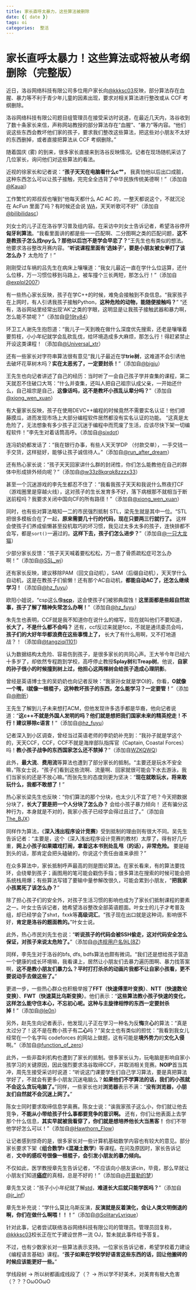 ```yaml
---
title: 家长直呼太暴力，这些算法被删除
date: {{ date }}
tags: oi
categories:  整活
---
```

# 家长直呼太暴力！这些算法或将被从考纲删除（完整版）


近日，洛谷网络科技有限公司多位用户家长向[@kkksc03](https://www.luogu.com.cn/user/1)反映，部分算法存在血腥、暴力等不利于青少年儿童的因素出现，要求对相关算法进行整改或从 CCF 考纲删除。

洛谷网络科技有限公司题目组管理员在接受采访时说道，在最近几天内，洛谷收到了数十条家长来信，声称网站教授的部分算法存在“血腥”、“暴力”等内容。“他们说这些东西会教坏他们家的孩子，要求我们整改这些算法，把这些对小朋友不太好的东西删掉，或者直接把算法从 CCF 考纲删除。”

随着国庆 (雾) 的到来，很多家长直接来到洛谷反映情况。记者在现场随机采访了几位家长，询问他们对这些算法的看法。

近视的徐家长和记者说：“**孩子天天在电脑看什么c艹，** 我真怕他以后出口成脏，这种东西怎么可以让孩子接触，完完全全违背了中华民族传统美德啊！”（添加自[@Kauai](https://www.luogu.com.cn/user/311942)）

工作繁忙的郑叔叔也嚷到“他每天都什么 AC AC 的，一整天都说这个，不就沉沦在 AcFun 里面了吗？有时候还会说 [WA](https://baike.so.com/doc/6746872-24935368.html)，天天听歌可不好”（添加自[@bilibilidasc](https://www.luogu.com.cn/user/483824)）

刘女士的儿子正在洛谷学习普及组内容。在采访中刘女士告诉记者，希望洛谷停开**匈牙利算法**。“我看里面讲的都是些一一匹配啊、二分图啊之类的匹配问题，**这不是教孩子怎么找npy么？那他以后岂不是学会早恋了？**”王先生也有类似的想法。他要求洛谷整改月赛内容。“**听说课程里面有‘选妹子’，要是小朋友被女拳打了该怎么办？** 太危险了！”

刚刚受过车祸的吕先生在病床上嚷嚷道：“我女儿最近一直在学什么位运算，还什么位移，万一习惯位移到马路上，被车撞个三长两短，那怎么行！”（添加自[@explpl2007](https://www.luogu.com.cn/user/478528)）

有一些热心家长反映，孩子在学C++的时候，难免会接触到不良信息。“我家孩子在上网时，有人引诱我孩子接触Python，**这种危险的动物，能随便接触吗？**” “还有，洛谷网站里经常出现‘AK’之类的字眼，这明显是让我孩子接触武器和暴力啊，怎么能不禁呢？”（添加自[@19ty84](https://www.luogu.com.cn/user/289871)）

环卫工人谢先生抱怨道：“我儿子一天到晚在做什么深度优先搜索，还老是嚷嚷着要剪枝，小小年纪就学会乱砍乱伐，给环境造成多大麻烦，那怎么行！得赶紧禁止开设这类课程！（添加自[@Universal_xtr](https://www.luogu.com.cn/user/540148)）

还有一些家长对字符串算法很有意见“我儿子最近在学**trie树**，这难道不会引诱他去破坏花草树木吗？**实在太恶劣了，一定要封杀！**”（添加自[@bigju](https://www.luogu.com.cn/user/174859)）

王先生也向记者讲述了自己的经历：当时听了一会自己孩子学并查集的课程，第二天就忍不住破口大骂：“什么并查集，还叫人把自己祖宗认成父亲，一开始还什么，自己祖宗是自己，**这像话吗，这不是教坏小孩乱认辈分吗？**”（添加自[@xiong_wen_xuan](https://www.luogu.com.cn/user/357105)）

有大量家长反映，孩子在使用DEVC++编程的时候竟然不需要实名认证！他们顺藤摸瓜，进而发现市场上大部分编程软件居然都没有实名认证的功能。 “这真是太危险了，无法想象有多少孩子正沉迷于编程中而荒废了生活，应该尽快下架一切编程软件！”李先生对着话筒高呼。（添加自[@sixdot](https://www.luogu.com.cn/user/535850)）

连冯奶奶都发话了：“我在银行办事，有些人天天学DP （付款交单），一手交钱一手交货，这样挺好，能够让孩子诚信待人。”（添加自[@run_after_dream](https://www.luogu.com.cn/user/163069)）

还有热心家长说：“孩子天天回家讲什么群的封闭性，你们怎么能教他在自己的群体中形成排外倾向呢？”（添加自[@w33z8kqrqk8zzzх33](https://www.luogu.com.cn/user/91127)）

甚至一个沉迷游戏的李先生都忍不住了：“我看我孩子天天和我说什么熬夜打CF（游戏圈里是穿越火线），这对孩子的生长发育多不好，落下病根那不就相当于断送前程吗？我要求关闭中国向CF的所有路径！”（添加自[@xiong_wen_xuan](https://www.luogu.com.cn/user/357105)）

同时，也有些对算法略知一二的市民强烈抵制 STL，梁先生就是其中一位。“STL 把很多模板合在了一起，**原来需要几十行的代码，现在只要两三行就行了。** 这样会使孩子们养成偷懒甚至投机取巧的坏习惯，我见过太多太多的孩子，连快排都不会写，都是`sort()`一遍过的。**这样下去，孩子们怎么进步？**”（添加自[@一只大龙猫](https://www.luogu.com.cn/user/511907)）

少部分家长反馈：“孩子天天喊着要松松松，万一患了骨质疏松症可怎么办啊！”（添加自[@SSL_wj](https://www.luogu.com.cn/user/375895)）

还有家长反映，建议移除PAM（回文自动机），SAM（后缀自动机），天天学什么自动机，这是在教孩子们偷懒！还有那个AC自动机，**都能自动AC了，还怎么继续学习！**（添加自[@hz_fuyu](https://www.luogu.com.cn/user/526999)）

欧阳小姐说，“csp这么像[**scp**](https://baike.baidu.com/item/SCP%E5%9F%BA%E9%87%91%E4%BC%9A/3106903?fr=aladdin)，这会使孩子们被邪典腐蚀！**这里面都是些超自然故事，孩子了解了精神失常怎么办啊！**”（添加自[@hz_fuyu](https://www.luogu.com.cn/user/526999)）

朱先生也表明，CCF就是我不知道你在说什么的缩写，现在就叫他们不要知道，**长大了，不是什么都不会吗？** 还有，ccf反过来就是fcc，不就是通讯委员会吗，**孩子们的大好年华都浪费在这些事情上了，** 长大了有什么用啊，又不打地道战？！（添加自[@tangziqi1101](https://www.luogu.com.cn/user/516508)）

认为数据结构太危险、容易伤到孩子，是很多家长的共同心声。王大爷今年已经六十多岁了，却依然专程跑到学校，高呼停止教授**Splay树**和**Treap树**。他说，**自家的孙子很小的时候撞到树上过，他担心这两棵树会给孩子造成心理阴影**。

曾经是英语博士生的吴奶奶也向记者反映：“我家孙女就是学OI的，你看，**O就像一个嘴，I就像一根棍子，这种教坏孩子的东西，怎么能学习？一定要管！**”（添加自[@昒昕](https://www.luogu.com.cn/user/84132)）

王先生了解到儿子未来想打ACM，但他发现许多选手都是华裔，他向记者说道：“**这c++不就是外国人发明的吗？他们就是想把我们国家未来的精英挖走！不行！建议移除c语言！**”（添加自[@hz_fuyu](https://www.luogu.com.cn/user/526999)）

记者深入到小区调查，曾经当过英语老师的李奶奶补充到：“我孙子就是学这个的，天天CCF，CCF，CCF不就是海岸部队指挥官（Captain, Coastal Forces）吗！**教小孩子战争的东西国家怎么还不禁掉？**”（添加自[WZKQWQ](https://www.luogu.com.cn/user/239433)）

此外，**最大流**、**费用流**等算法也遭到了部分家长的抵制。“主要还是玩水不安全嘛，”陈女士说，“孩子们看到这些流啊、流量啊、回家就很可能会下水去游泳，我们当家长的还是不放心嘛。”而张先生的态度则更为坚决：“**现在就敢玩水，将来敢玩什么，我都不敢想了！**”

热心家长梁先生也反映：“你们算法的那个分块，也太少儿不宜了吧？今天把数据分块了，**长大了要是把一个人分块了怎么办？** 会给小孩子暴力倾向！ 还有骗分这种行为，本身就是不对的，我家小孩子已经学会得过且过了。”（添加自[The_BJX](https://www.luogu.com.cn/user/364027)）

同样作为算法，《**深入浅出程序设计竞赛**》受到抵制的理由则有很大不同。吴先生告诉记者：“主要是，这个（深入浅出程序设计竞赛的教材）太厚了，得有好几斤重，**网上小孩子如果嬉戏打闹，拿着这本书到处乱甩（的话），非常危险。** 要是碰到头的话，那肯定会把头磕破的，你说这个责任由谁来承担？”

在众多算法中，家长抵制呼声最高的则是图论算法。在家长看来，有的算法要找环，会绕晕到孩子；画图用的笔可能会戳伤手指；很多算法在搜索的时候可能会把系统栈用爆；有些算法写错了要输中量参解改很久，可能会累到小朋友，“**把我家小孩累死了该怎么办？**”

除了担心孩子们的安全外，对孩子生活习惯的影响也成为了家长们抵制课程的要素之一。叶女士告诉记者，她希望洛谷整改全部英语题面。叶女士的儿子才考普及组，却已经学会了shxt，fxxk等**高级词汇**。“孩子现在出口就是这种词，影响很不好，**肯定是洛谷的题面教的。**”叶女士说。

此外，热心市民刘先生也说：“**听说孩子的代码会被SSH偷走，这对代码安全怎么保证，对孩子来说太危险了。**”（添加自[@违规用户名9iL(8Z](https://www.luogu.com.cn/user/341801)）

同样，李先生对于洛谷的bfs, dfs, bdfs算法也颇有微词。“我们还是想给孩子营造一个健康的成长环境嘛，我看课上，居然让小朋友们去暴力遍历图啊、暴力找答案啊，**这不是教小朋友们暴力么？平时打打杀杀的动画片我都不让自家小孩看，更不要说动手去做这些了。**”

更进一步，一些热心群众也积极举报了**FFT（快速傅里叶变换）**、**NTT（快速数论变换）**、**FWT（快速莫比乌斯变换）**。他们表示：“**这些算法教小孩子快速的变化，这样怎么能守住本心，不忘初心呢。这种与主旋律相悖的东西一定要封杀掉！**”（添加自[@le0n](https://www.luogu.com.cn/user/128235)）

另外，赵先生向记者表示，他发现儿子正在学习一种名为反**悔**贪**心**的算法：“真是太过分了！这不是在教小孩子有**二心**吗？”吴女士也有类似的担忧：“我看到我女儿经常在一个名字叫 codeforces 的网站上做题，这有可能是**境外势力**的**文化入侵**啊。”（添加自[@function_of_zero](https://www.luogu.com.cn/user/323144)）

此外，一些非盈利机构也遭到了家长的抵制。很多家长认为，玩电脑是影响自家小孩学习的关键原因，因此强烈要求洛谷取缔CCF，并取消相关竞赛。**NOIP**首当其冲，周先生接受采访时说道：“听说这门课要学生们自己学习算法，要是真把算法学好了，不就会有更多小朋友沉迷电脑么？**如果他们不学算法的话，我们的小孩就不会这么贪玩电脑了。**”同样，一些家长也对**浏览器**表示不满：“**没有浏览器，小朋友们自然就不会沉迷上网了。**”

陈女士同时要求取缔信息学奥赛。陈女士说：“诶我家孩子这么小，你们就让他去竞争，**不能从小带给孩子什么事都要竞争的意识啊。** 还有，你们让他表面上去学那个什么信息，**其实早就被我看穿了，你们就是想培养他长大当黑客！** 你们不带他学好怎么可以！”（添加自[@Hawthorn_Flow](https://www.luogu.com.cn/user/362546)）

让记者感到惊奇的是，很多家长对一些计算机基础数学内容也有较大的意见。部分家长要求下架《**组合数学**》 《**混凝土数学**》等课程。在问及原因时，家长告诉记者，**文中的感叹号很像一根棍子，会引发小朋友的暴力倾向。**

不仅如此，医学教授章先生告诉记者，“不应该向小朋友讲cin，毕竟，那么早就让小朋友们知道[**癌症**](https://baike.baidu.com/item/%E5%AE%AB%E9%A2%88%E4%B8%8A%E7%9A%AE%E5%86%85%E7%98%A4%E5%8F%98/5617844?fromtitle=CIN&fromid=1931555&fr=aladdin)的真相，总是不好的！”（添加自[@开普勒的梦](https://www.luogu.com.cn/user/197196)）

章先生又说：“孩子小小年纪就了解[std](https://baike.baidu.com/item/STD)，**难道长大后就只能学医吗？**”（添加自[@jr_inf](https://www.luogu.com.cn/user/290055)）

章先生补充说：“学什么莫比乌斯反演，**反演就是反着演化，会让人类文明倒退的啊，你们在做什么啊喂！！！**”（添加自[@SolitaryLyrique](https://www.luogu.com.cn/user/91204)）

针对此事，记者尝试联络洛谷网络科技有限公司的管理员。管理员回复称，[@kkksc03](https://www.luogu.com.cn/user/1)校长正在忙于建设世界一流 OJ，暂未就此事件给予答复。

不过，也有少数家长对一些算法表示支持。一位家长告诉记者，希望学校着力建设《编程语言基础》课程。“**孩子如果在学校学好语言这些东西的话，回让他搬砖的时候应该能更好一些。**”

学线段树 -> 所以树都画成线段了（？ -> 所以学不好美术，对美育有极大危害（？？？OωOOωO